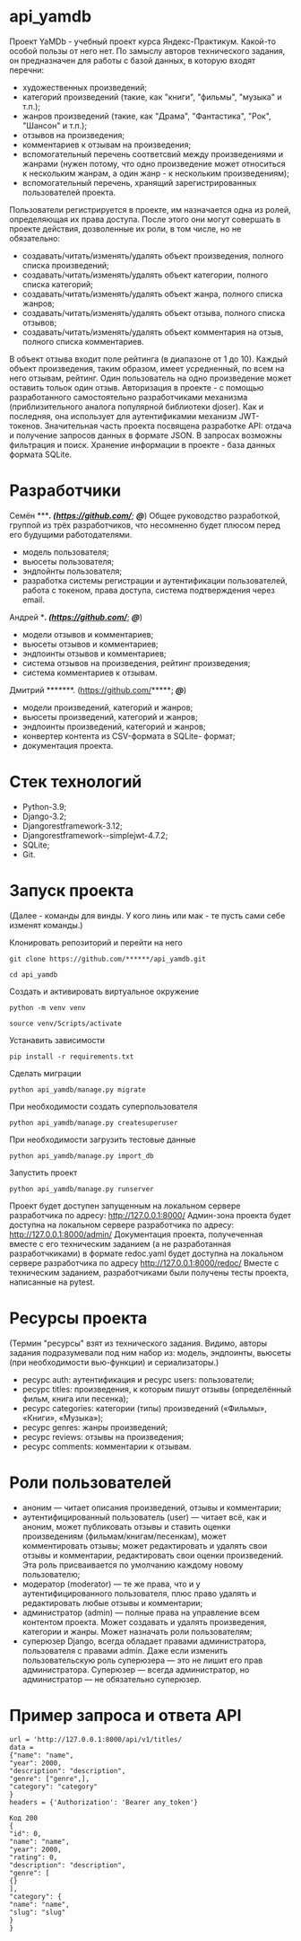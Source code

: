 # api_yamdb

Проект YaMDb - учебный проект курса Яндекс-Практикум. Какой-то особой пользы от него нет.
По замыслу авторов технического задания, он предназначен для работы с базой данных, в которую входят перечни:
- художественных произведений;
- категорий произведений (такие, как "книги", "фильмы", "музыка" и т.п.);
- жанров произведений (такие, как "Драма", "Фантастика", "Рок", "Шансон" и т.п.);
- отзывов на произведения;
- комментариев к отзывам на произведения;
- вспомогательный перечень соответсвий между произведениями и жанрами (нужен потому, что одно произведение может относиться к нескольким жанрам, а один жанр - к нескольким произведениям);
- вспомогательный перечень, хранящий зарегистрированных пользователей проекта.

Пользователи регистрируется в проекте, им назначается одна из ролей, определяющая их права доступа. После этого они могут совершать в проекте действия, дозволенные их роли, в том числе, но не обязательно:
- создавать/читать/изменять/удалять объект произведения, полного списка произведений;
- создавать/читать/изменять/удалять объект категории, полного списка категорий;
- создавать/читать/изменять/удалять объект жанра, полного списка жанров;
- создавать/читать/изменять/удалять объект отзыва, полного списка отзывов;
- создавать/читать/изменять/удалять объект комментария на отзыв, полного списка комментариев.

В объект отзыва входит поле рейтинга (в диапазоне от 1 до 10). Каждый объект произведения, таким образом, имеет усредненный, по всем на него отзывам, рейтинг.
Один пользователь на одно произведение может оставить тольок один отзыв.
Авторизация в проекте - с помощью разработанного самостоятельно разработчиками механизма (приблизительного аналога популярной библиотеки djoser). Как и последняя, она использует для аутентификамии механизм JWT-токенов.
Значительная часть проекта посвящена разработке API: отдача и получение запросов данных в формате JSON.
В запросах возможны фильтрация и поиск.
Хранение информации в проекте - база данных формата SQLite.


# Разработчики

Семён ********.
(https://github.com/*****;
*****@*****)
Общее руководство разработкой, группой из трёх разработчиков, что несомненно будет плюсом перед его будущими работодателями.
- модель пользователя;
- вьюсеты пользователя;
- эндпойнты пользователя;
- разработка системы регистрации и аутентификации пользователей, работа с токеном, права доступа, система подтверждения через email.

Андрей ******.
(https://github.com/*****;
*****@*****)
- модели отзывов и комментариев;
- вьюсеты отзывов и комментариев;
- эндпоинты отзывов и комментариев;
- система отзывов на произведения, рейтинг произведения;
- система комментариев к отзывам.

Дмитрий *******.
(https://github.com/*****;
*****@*****)
- модели произведений, категорий и жанров;
- вьюсеты произведений, категорий и жанров;
- эндпоинты произведений, категорий и жанров;
- конвертер контента из CSV-формата в SQLite- формат;
- документация проекта.


# Стек технологий

- Python-3.9;
- Django-3.2;
- Djangorestframework-3.12;
- Djangorestframework--simplejwt-4.7.2;
- SQLite;
- Git.

# Запуск проекта

(Далее - команды для винды. У кого линь или мак - те пусть сами себе изменят команды.)

Клонировать репозиторий и перейти на него

```
git clone https://github.com/******/api_yamdb.git
```

```
cd api_yamdb
```

Создать и активировать виртуальное окружение

```
python -m venv venv
```

```
source venv/Scripts/activate
```

Устанавить зависимости

```
pip install -r requirements.txt
```

Сделать миграции

```
python api_yamdb/manage.py migrate
```

При необходимости создать суперпользователя

```
python api_yamdb/manage.py createsuperuser
```

При необходимости загрузить тестовые данные
  
```
python api_yamdb/manage.py import_db
```

Запустить проект

```
python api_yamdb/manage.py runserver
```

Проект будет доступен запущенным на локальном сервере разработчика по адресу:
http://127.0.0.1:8000/
Админ-зона проекта будет доступна на локальном сервере разработчика по адресу:
http://127.0.0.1:8000/admin/
Документация проекта, получеченная вместе с его техническим заданием (а не разработанная разработчкиками) в формате redoc.yaml будет доступна на локальном сервере разработчика по адресу
http://127.0.0.1:8000/redoc/
Вместе с техническим заданием, разработчиками были получены тесты проекта, написанные на pytest.

# Ресурсы проекта

(Термин "ресурсы" взят из технического задания. Видимо, авторы задания подразумевали под ним набор из: модель, эндпоинты, вьюсеты (при необходимости вью-функции) и сериализаторы.)
- ресурс auth: аутентификация и ресурс users: пользователи;
- ресурс titles: произведения, к которым пишут отзывы (определённый фильм, книга или песенка);
- ресурс categories: категории (типы) произведений («Фильмы», «Книги», «Музыка»);
- ресурс genres: жанры произведений;
- ресурс reviews: отзывы на произведения;
- ресурс comments: комментарии к отзывам.

# Роли пользователей

- аноним — читает описания произведений, отзывы и комментарии;
- аутентифицированный пользователь (user) — читает всё, как и аноним, может публиковать отзывы и ставить оценки произведениям (фильмам/книгам/песенкам), может комментировать отзывы; может редактировать и удалять свои отзывы и комментарии, редактировать свои оценки произведений. Эта роль присваивается по умолчанию каждому новому пользователю;
- модератор (moderator) — те же права, что и у аутентифицированного пользователя, плюс право удалять и редактировать любые отзывы и комментарии;
- администратор (admin) — полные права на управление всем контентом проекта. Может создавать и удалять произведения, категории и жанры. Может назначать роли пользователям;
- суперюзер Django, всегда обладает правами администратора, пользователя с правами admin. Даже если изменить пользовательскую роль суперюзера — это не лишит его прав администратора. Суперюзер — всегда администратор, но администратор — не обязательно суперюзер.

# Пример запроса и ответа API

```
url = 'http://127.0.0.1:8000/api/v1/titles/  
data =
{"name": "name",
"year": 2000,
"description": "description",
"genre": ["genre",],
"category": "category"
}  
headers = {'Authorization': 'Bearer any_token'}  
```
```
Код 200
{
"id": 0,
"name": "name",
"year": 2000,
"rating": 0,
"description": "description",
"genre": [
{}
],
"category": {
"name": "name",
"slug": "slug"
}
}
```